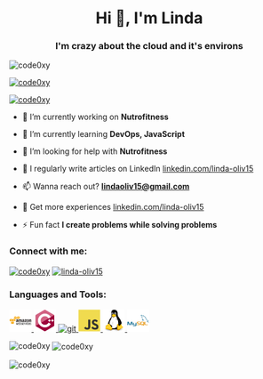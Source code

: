 <h1 align="center">Hi 👋, I'm Linda</h1>
<h3 align="center">I'm crazy about the cloud and it's environs</h3>

<p align="left"> <img src="https://komarev.com/ghpvc/?username=code0xy&label=Profile%20views&color=0e75b6&style=flat" alt="code0xy" /> </p>

<p align="left"> <a href="https://github.com/ryo-ma/github-profile-trophy"><img src="https://github-profile-trophy.vercel.app/?username=code0xy" alt="code0xy" /></a> </p>

<p align="left"> <a href="https://twitter.com/code0xy" target="blank"><img src="https://img.shields.io/twitter/follow/code0xy?logo=twitter&style=for-the-badge" alt="code0xy" /></a> </p>

- 🔭 I’m currently working on **Nutrofitness**

- 🌱 I’m currently learning **DevOps, JavaScript**

- 🤝 I’m looking for help with **Nutrofitness**

- 📝 I regularly write articles on LinkedIn [linkedin.com/linda-oliv15](linkedin.com/linda-oliv15)

- 📫 Wanna reach out? **lindaoliv15@gmail.com**

- 📄 Get more experiences [linkedin.com/linda-oliv15](linkedin.com/linda-oliv15)

- ⚡ Fun fact **I create problems while solving problems**

<h3 align="left">Connect with me:</h3>
<p align="left">
<a href="https://twitter.com/code0xy" target="blank"><img align="center" src="https://raw.githubusercontent.com/rahuldkjain/github-profile-readme-generator/master/src/images/icons/Social/twitter.svg" alt="code0xy" height="30" width="40" /></a>
<a href="https://linkedin.com/in/linda-oliv15" target="blank"><img align="center" src="https://raw.githubusercontent.com/rahuldkjain/github-profile-readme-generator/master/src/images/icons/Social/linked-in-alt.svg" alt="linda-oliv15" height="30" width="40" /></a>
</p>

<h3 align="left">Languages and Tools:</h3>
<p align="left"> <a href="https://aws.amazon.com" target="_blank" rel="noreferrer"> <img src="https://raw.githubusercontent.com/devicons/devicon/master/icons/amazonwebservices/amazonwebservices-original-wordmark.svg" alt="aws" width="40" height="40"/> </a> <a href="https://www.w3schools.com/cpp/" target="_blank" rel="noreferrer"> <img src="https://raw.githubusercontent.com/devicons/devicon/master/icons/cplusplus/cplusplus-original.svg" alt="cplusplus" width="40" height="40"/> </a> <a href="https://git-scm.com/" target="_blank" rel="noreferrer"> <img src="https://www.vectorlogo.zone/logos/git-scm/git-scm-icon.svg" alt="git" width="40" height="40"/> </a> <a href="https://developer.mozilla.org/en-US/docs/Web/JavaScript" target="_blank" rel="noreferrer"> <img src="https://raw.githubusercontent.com/devicons/devicon/master/icons/javascript/javascript-original.svg" alt="javascript" width="40" height="40"/> </a> <a href="https://www.linux.org/" target="_blank" rel="noreferrer"> <img src="https://raw.githubusercontent.com/devicons/devicon/master/icons/linux/linux-original.svg" alt="linux" width="40" height="40"/> </a> <a href="https://www.mysql.com/" target="_blank" rel="noreferrer"> <img src="https://raw.githubusercontent.com/devicons/devicon/master/icons/mysql/mysql-original-wordmark.svg" alt="mysql" width="40" height="40"/> </a> </p>

<p><img align="left" src="https://github-readme-stats.vercel.app/api/top-langs?username=code0xy&show_icons=true&locale=en&layout=compact" alt="code0xy" /></p>

<p>&nbsp;<img align="center" src="https://github-readme-stats.vercel.app/api?username=code0xy&show_icons=true&locale=en" alt="code0xy" /></p>

<p><img align="center" src="https://github-readme-streak-stats.herokuapp.com/?user=code0xy&" alt="code0xy" /></p>

